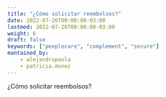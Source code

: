 ```yaml
---
title: "¿Cómo solicitar reembolsos?"
date: 2022-07-26T00:00:00-03:00
lastmod: 2022-07-26T00:00:00-03:00
weight: 6
draft: false
keywords: ["peoplecare", "complement", "secure"]
mantained_by:
    - alejandrapaola
    - patricia.munoz
---
```


¿Cómo solicitar reembolsos?
